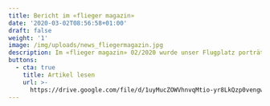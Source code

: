 ```yaml
---
title: Bericht im «flieger magazin»
date: '2020-03-02T08:56:58+01:00'
draft: false
weight: '1'
image: /img/uploads/news_fliegermagazin.jpg
description: Im «flieger magazin» 02/2020 wurde unser Flugplatz porträtriert.
buttons:
  - cta: true
    title: Artikel lesen
    url: >-
      https://drive.google.com/file/d/1uyMucZOWVhnvqMtio-yr8LkQzp0vengw/view?usp=sharing
---
```


